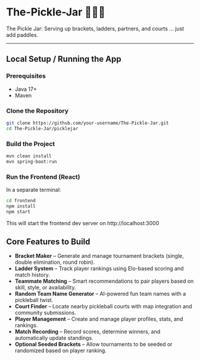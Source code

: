 # The-Pickle-Jar 🥒🫙🏓 

The Pickle Jar: Serving up brackets, ladders, partners, and courts ... just add paddles.

---

## Local Setup / Running the App

### Prerequisites
- Java 17+
- Maven

### Clone the Repository
```bash
git clone https://github.com/your-username/The-Pickle-Jar.git
cd The-Pickle-Jar/picklejar
```

### Build the Project
```bash
mvn clean install
mvn spring-boot:run
```

### Run the Frontend (React)

In a separate terminal:

```bash
cd frontend
npm install    
npm start         
```


This will start the frontend dev server on
http://localhost:3000



## Core Features to Build

- **Bracket Maker** – Generate and manage tournament brackets (single, double elimination, round robin).  
- **Ladder System** – Track player rankings using Elo-based scoring and match history.  
- **Teammate Matching** – Smart recommendations to pair players based on skill, style, or availability.  
- **Random Team Name Generator** – AI-powered fun team names with a pickleball twist.  
- **Court Finder** – Locate nearby pickleball courts with map integration and community submissions.  
- **Player Management** – Create and manage player profiles, stats, and rankings.  
- **Match Recording** – Record scores, determine winners, and automatically update standings.  
- **Optional Seeded Brackets** – Allow tournaments to be seeded or randomized based on player ranking.  


